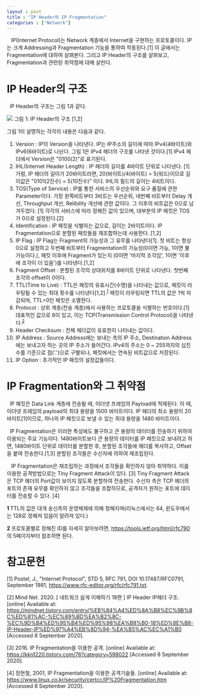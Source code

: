 ```yaml
---
layout : post
title : "IP Header와 IP Fragmentation"
categories : ["Network"]
---
```


&nbsp;&nbsp; IP(Internet Protocol)는 Network 계층에서 Internet을 구현하는 프로토콜이다. IP는 크게 Addressing과 Fragmentation 기능을 통하여 작동된다.[1] 이 글에서는 Fragmentation에 대하여 살펴본다. 그리고 IP Header의 구조를 살펴보고, Fragmentation과 관련된 취약점에 대해 살핀다.

# IP Header의 구조
&nbsp;&nbsp;IP Header의 구조는 그림 1과 같다. 

  <img src='https://t1.daumcdn.net/cfile/tistory/2446013E5232F78705'> 그림 1: IP Header의 구조 [1,2] </img>

  그림 1이 설명하는 각각의 내용은 다음과 같다.

  1. Version : IP의 Version을 나타낸다. IP는 IP주소의 길이에 따아 IPv4(4바이트)와 IPv6(6바이트)로 나뉜다. 그림 1은 IPv4 헤더의 구조를 나타낸 것이다.[1] IPv4 헤더에서 Version은 "0100(2)"로 표기된다.
  2. IHL(Internet Header Length) : IP 헤더의 길이를 4바이트 단위로 나타낸다. [1] 가령, IP 헤더의 길이가 20바이트라면, 20(바이트)/4(바이트) = 5(워드)이므로 길이값은 "0101(2진수) = 5(10진수)" 이다. IHL의 필드의 길이는 4비트이다.
  3. TOS(Type of Service) : IP를 통한 서비스의 우선순위와 요구 품질에 관한 Parameter이다. 가장 왼쪽비트부터 3비트는 우선순위, 네번째 비트부터 Delay 개선, Throughput 개선, Relibility 개선에 관한 값이다. 그 이후의 비트값은 0으로 남겨두었다. [1] 각각의 서비스에 따라 정해진 값이 있으며, 대부분의 IP 패킷은 TOS가 0으로 설정된다.[2]
  4. Identification : IP 패킷을 식별하는 값으로, 길이는 2바이트이다. IP Fragmentation으로 분할된 패킷들을 재조합하는데 사용한다. [1,2]
  5. IP Flag : IP Flag는 Fragment의 가능성과 그 유무를 나타낸다[1]. 첫 비트는 항상 0으로 설정하고 두번째 비트부터 Fragmentation의 가능성(0이면 가능, 1이면 불가능이다.), 패킷 이후에 Fragment가 있는지 (0이면 '마지막 조각임', 1이면 '이후에 조각이 더 있음')를 나타낸다.[1,2]
  8. Fragment Offset : 분할된 조각의 상대위치를 8바이트 단위로 나타낸다. 첫번째 조각의 offset이 0이다. 
  6. TTL(Time to Live) : TTL은 패킷의 유효시간(수명)을 나타내는 값으로, 패킷이 라우팅될 수 있는 최대 횟수를 나타낸다[1,2].<sup id="a1">[1](#f1)</sup> 패킷이 라우팅되면 TTL의 값은 1씩 차감되며, TTL=0인 패킷은 소멸한다.
  7. Protocol : 상위 계층(전송 계층)에서 사용하는 프로토콜을 식별하는 번호이다.[1] 대표적인 값으로 6이 있고, 이는 TCP(Transmission Control Protocol)을 나타낸다.<sup id="a2">[2](#f2)</sup> 
  9. Header Checksum : 전체 헤더값이 유효한지 나타내는 값이다.
  10. IP Address : Source Address에는 보내는 측의 IP 주소, Destination Address에는 보내고자 하는 곳의 IP 주소가 들어간다. IPv4의 주소는 0 ~ 255까지의 십진수를 기준으로 점('.')으로 구별되나, 패킷에서는 연속된 비트값으로 저장된다. 
  11. IP Option : 추가적인 IP 패킷의 설정값들이다.   

# IP Fragmentation와 그 취약점

&nbsp;&nbsp;IP 패킷은 Data Link 계층에 전송될 때, 이더넷 프레임의 Payload에 적재된다. 이 때, 이더넷 프레임의 payload의 최대 용량을 1500 바이트이다. IP 헤더의 최소 용량이 20 바이트[1]이므로, 하나의 IP 패킷으로 보낼 수 있는 최대 용량을 1480 바이트이다. 

&nbsp;&nbsp;IP Fragmentation은 이러한 특성에도 불구하고 큰 용량의 데이터를 전송하기 위하여 이용되는 주요 기능이다. 1480바이트보다 큰 용량의 데이터를 IP 패킷으로 보내려고 하면, 1480바이트 단위로 데이터를 분할한 후, 분할된 조각들에 헤더를 복사하고, Offset을 붙여 전송한다.[1,3] 분할된 조각들은 수신자에 의하여 재조립된다.

&nbsp;&nbsp; IP Fragmentation은 재조립하는 과정에서 조각들을 확인하지 않아 취약하다. 이를 이용한 공격방법으로는 Tiny Fragment Attack이 있다. [3] Tiny Fragment Attack은 TCP 헤더의 Port값이 보이지 않도록 분할하여 전송한다. 수신자 측은 TCP 헤더의 포트의 존재 유무를 확인하지 않고 조각들을 조합하므로, 공격자가 원하는 포트에 데이터를 전송할 수 있다. [4] 



<b id="f1">1 </b>TTL의 값은 대개 송신측의 운영체제에 의해 정해지며(리눅스에서는 64, 윈도우에서는 128로 정해져 있음이 알려져 있다.)

<b id="f2">2 </b>프로토콜별로 정해진 ID를 자세히 알아보려면, <https://tools.ietf.org/html/rfc790> 의 5페이지부터 참조하면 된다.

# 참고문헌
[1] Postel, J., "Internet Protocol", STD 5, RFC 791, DOI 10.17487/RFC0791, September 1981, <https://www.rfc-editor.org/rfc/rfc791.txt>.

[2] Mind Net. 2020. [ 네트워크 쉽게 이해하기 18편 ] IP Header IP헤더 구조. [online] Available at: <https://mindnet.tistory.com/entry/%EB%84%A4%ED%8A%B8%EC%9B%8C%ED%81%AC-%EC%89%BD%EA%B2%8C-%EC%9D%B4%ED%95%B4%ED%95%98%EA%B8%B0-18%ED%8E%B8-IP-Header-IP%ED%97%A4%EB%8D%94-%EA%B5%AC%EC%A1%B0> [Accessed 8 September 2020].

[3] 2016. IP Fragmentation을 이용한 공격. [online] Available at: <https://kkn1220.tistory.com/76?category=598022> [Accessed 8 September 2020].

[4] 정현철, 2001, 
IP Fragmentation을 이용한 공격기술들. [online] Available at: <https://www.linux.co.kr/security/certcc/IP%20Fragmentation.htm> [Accessed 8 September 2020].